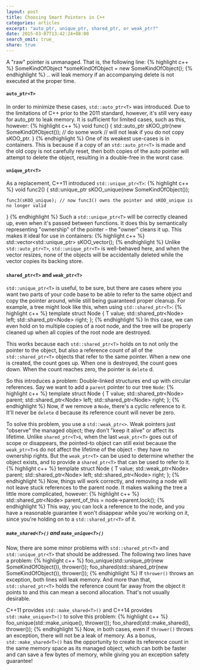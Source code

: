 ```yaml
---
layout: post
title: Choosing Smart Pointers in C++
categories: articles
excerpt: "auto_ptr, unique_ptr, shared_ptr, or weak_ptr?"
date: 2015-03-07T13:42:24+08:00
search_omit: true_
share: true
---
```


A "raw" pointer is unmanaged. That is, the following line:
{% highlight c++ %}
SomeKindOfObject *someKindOfObject = new SomeKindOfObject();
{% endhighlight %}
.. will leak memory if an accompanying delete is not executed at the proper time.

#### ``auto_ptr<T>``
In order to minimize these cases, ``std::auto_ptr<T>`` was introduced. Due to the limitations of C++ prior to the 2011 standard, however, it's still very easy for auto_ptr to leak memory. It is sufficient for limited cases, such as this, however:
{% highlight c++ %}
void func() {
    std::auto_ptr<SomeKindOfObject> sKOO_ptr(new SomeKindOfObject());
    // do some work
    // will not leak if you do not copy sKOO_ptr.
}
{% endhighlight %}
One of its weakest use-cases is in containers. This is because if a copy of an ``std::auto_ptr<T>`` is made and the old copy is not carefully reset, then both copies of the auto pointer will attempt to delete the object, resulting in a double-free in the worst case.

#### ``unique_ptr<T>``
As a replacement, C++11 introduced ``std::unique_ptr<T>``:
{% highlight c++ %}
void func2() {
    std::unique_ptr<SomeKindofObject> sKOO_unique(new SomeKindOfObject());

    func3(sKOO_unique); // now func3() owns the pointer and sKOO_unique is no longer valid
}
{% endhighlight %}
Such a ``std::unique_ptr<T>`` will be correctly cleaned up, even when it's passed between functions. It does this by semantically representing "ownership" of the pointer - the "owner" cleans it up. This makes it ideal for use in containers:
{% highlight c++ %}
std::vector<std::unique_ptr<SomeKindofObject>> sKOO_vector();
{% endhighlight %}
Unlike ``std::auto_ptr<T>``, ``std::unique_ptr<T>`` is well-behaved here, and when the vector resizes, none of the objects will be accidentally deleted while the vector copies its backing store.

#### ``shared_ptr<T>`` and ``weak_ptr<T>``
``std::unique_ptr<T>`` is useful, to be sure, but there are cases where you want two parts of your code base to be able to refer to the same object and copy the pointer around, while still being guaranteed proper cleanup. For example, a tree might look like this, when using ``std::shared_ptr<T>``:
{% highlight c++ %}
template<class T>
struct Node {
    T value;
    std::shared_ptr<Node<T>> left;
    std::shared_ptr<Node<T>> right;
};
{% endhighlight %}
In this case, we can even hold on to multiple copies of a root node, and the tree will be properly cleaned up when all copies of the root node are destroyed.

This works because each ``std::shared_ptr<T>`` holds on to not only the pointer to the object, but also a reference count of all of the ``std::shared_ptr<T>`` objects that refer to the same pointer. When a new one is created, the count goes up. When one is destroyed, the count goes down. When the count reaches zero, the pointer is ``delete`` d.

So this introduces a problem: Double-linked structures end up with circular references. Say we want to add a ``parent`` pointer to our tree ``Node``:
{% highlight c++ %}
template<class T>
struct Node {
    T value;
    std::shared_ptr<Node<T>> parent;
    std::shared_ptr<Node<T>> left;
    std::shared_ptr<Node<T>> right;
};
{% endhighlight %}
Now, if we remove a ``Node``, there's a cyclic reference to it. It'll never be ``delete`` d because its reference count will never be zero.

To solve this problem, you use a ``std::weak_ptr<>``. Weak pointers just "observe" the managed object; they don't "keep it alive" or affect its lifetime. Unlike ``shared_ptr<T>``s, when the last ``weak_ptr<T>`` goes out of scope or disappears, the pointed-to object can still exist because
the ``weak_ptr<T>``s do not affect the lifetime of the object - they have no ownership rights. But the ``weak_ptr<T>`` can be used to determine whether the object exists, and to provide a ``shared_ptr<T>`` that can be used to refer to it. 
{% highlight c++ %}
template<class T>
struct Node {
    T value;
    std::weak_ptr<Node<T>> parent;
    std::shared_ptr<Node<T>> left;
    std::shared_ptr<Node<T>> right;
};
{% endhighlight %}
Now, things will work correctly, and removing a node will not leave stuck references to the parent node. It makes walking the tree a little more complicated, however:
{% highlight c++ %}
std::shared_ptr<Node<T>> parent_of_this = node->parent.lock();
{% endhighlight %}
This way, you can lock a reference to the node, and you have a reasonable guarantee it won't disappear while you're working on it, since you're holding on to a ``std::shared_ptr<T>`` of it.

##### ``make_shared<T>()`` and ``make_unique<T>()``
Now, there are some minor problems with ``std::shared_ptr<T>`` and ``std::unique_ptr<T>`` that should be addressed. The following two lines have a problem:
{% highlight c++ %}
foo_unique(std::unique_ptr<SomeKindofObject>(new SomeKindOfObject()), thrower());
foo_shared(std::shared_ptr<SomeKindofObject>(new SomeKindOfObject()), thrower());
{% endhighlight %}
If ``thrower()`` throws an exception, both lines will leak memory. And more than that, ``std::shared_ptr<T>`` holds the reference count far away from the object it points to and this can mean a second allocation. That's not usually desirable.

C++11 provides ``std::make_shared<T>()`` and C++14 provides ``std::make_unique<T>()`` to solve this problem:
{% highlight c++ %}
foo_unique(std::make_unique<SomeKindofObject>(), thrower());
foo_shared(std::make_shared<SomeKindofObject>(), thrower());
{% endhighlight %}
Now, in both cases, even if ``thrower()`` throws an exception, there will not be a leak of memory. As a bonus, ``std::make_shared<T>()`` has the opportunity to create its reference count in the same memory space as its managed object, which can both be faster and can save a few bytes of memory, while giving you an exception safety guarantee!
